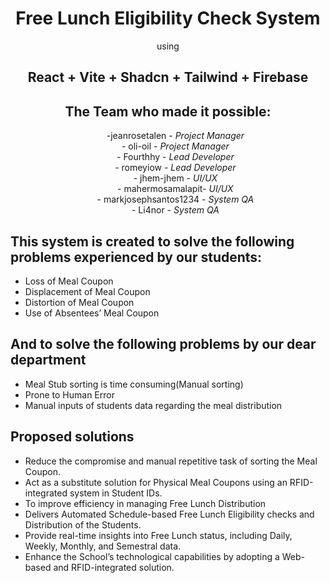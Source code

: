 <div align="center">
  <h1>Free Lunch Eligibility Check System</h1>
  using <br />
  <h2>React + Vite + Shadcn + Tailwind + Firebase</h2>
</div>

<div align="center">
  <h2>The Team who made it possible:</h2>
  <ul>
-jeanrosetalen - <i>Project Manager</i> <br /> 
- oli-oil - <i>Project Manager</i> <br />
- Fourthhy - <i>Lead Developer</i> <br />
- romeyiow - <i>Lead Developer</i> <br />
- jhem-jhem - <i>UI/UX</i> <br />
- mahermosamalapit- <i>UI/UX</i> <br />
- markjosephsantos1234 - <i>System QA</i> <br />
- Li4nor - <i>System QA</i> <br />
  </ul>
</div>

<h2>This system is created to solve the following problems experienced by our students:</h2>
<ul>
  <li>Loss of Meal Coupon
  <li>Displacement of Meal Coupon </li>
  <li>Distortion of Meal Coupon</li>
  <li>Use of Absentees’ Meal Coupon</li>
</ul>

<h2>And to solve the following problems by our dear department</h2>
<ul>
  <li>Meal Stub sorting is time consuming(Manual sorting)</li>
  <li>Prone to Human Error</li>
  <li>Manual inputs of students data regarding the meal distribution </li>
</ul>

<h2> Proposed solutions </h2>
<ul>
  <li>Reduce the compromise and manual repetitive task of sorting the Meal Coupon. </li>
  <li>Act as a substitute solution for Physical Meal Coupons using an RFID-integrated system in Student IDs.  </li>
  <li>To improve efficiency in managing Free Lunch Distribution </li>
  <li>Delivers Automated Schedule-based Free Lunch Eligibility checks and Distribution of the Students. </li>
  <li>Provide real-time insights into Free Lunch status, including Daily, Weekly, Monthly, and Semestral data. </li>
  <li>Enhance the School’s technological capabilities by adopting a Web-based and RFID-integrated solution. </li>
</ul>
